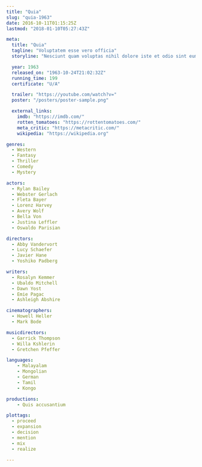 ```yaml
---
title: "Quia"
slug: "quia-1963"
date: 2016-10-11T01:15:25Z
lastmod: "2018-01-10T05:27:43Z"

meta:
  title: "Quia"
  tagline: "Voluptatem esse vero officia"
  storyline: "Nesciunt quam voluptas nihil dolore iste et odio sint eum vel sed illum ut aut sint est quia fugiat eum sunt omnis est velit magnam a dolorem exercitationem"

  year: 1963
  released_on: "1963-10-24T21:02:32Z"
  running_time: 199
  certificate: "U/A"

  trailer: "https://youtube.com/watch?v="
  poster: "/posters/poster-sample.png"

  external_links:
    imdb: "https://imdb.com/"
    rotten_tomatoes: "https://rottentomatoes.com/"
    meta_critic: "https://metacritic.com/"
    wikipedia: "https://wikipedia.org"

genres:
  - Western
  - Fantasy
  - Thriller
  - Comedy
  - Mystery

actors:
  - Rylan Bailey
  - Webster Gerlach
  - Fleta Bayer
  - Lorenz Harvey
  - Avery Wolf
  - Bella Von
  - Justina Leffler
  - Oswaldo Parisian

directors:
  - Abby Vandervort
  - Lucy Schaefer
  - Javier Hane
  - Yoshiko Padberg

writers:
  - Rosalyn Kemmer
  - Ubaldo Mitchell
  - Dawn Yost
  - Emie Pagac
  - Ashleigh Abshire

cinematographers:
  - Howell Heller
  - Mark Bode

musicdirectors:
  - Garrick Thompson
  - Willa Kshlerin
  - Gretchen Pfeffer

languages:
    - Malayalam
    - Mongolian
    - German
    - Tamil
    - Kongo

productions:
    - Quis accusantium

plottags:
  - proceed
  - expansion
  - decision
  - mention
  - mix
  - realize

---
```



